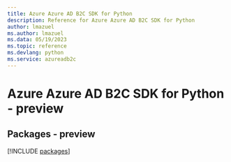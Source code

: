 ```yaml
---
title: Azure Azure AD B2C SDK for Python
description: Reference for Azure Azure AD B2C SDK for Python
author: lmazuel
ms.author: lmazuel
ms.data: 05/19/2023
ms.topic: reference
ms.devlang: python
ms.service: azureadb2c
---
```

# Azure Azure AD B2C SDK for Python - preview
## Packages - preview
[!INCLUDE [packages](azure-ad-b2c-index.md)]